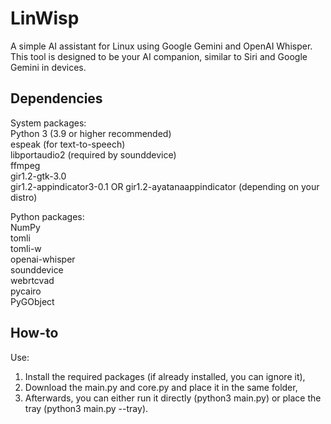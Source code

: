 # LinWisp
A simple AI assistant for Linux using Google Gemini and OpenAI Whisper. This tool is designed to be your AI companion, similar to Siri and Google Gemini in devices.

## Dependencies
System packages:<br>
Python 3 (3.9 or higher recommended)<br>
espeak (for text-to-speech)<br>
libportaudio2 (required by sounddevice)<br>
ffmpeg<br>
gir1.2-gtk-3.0<br>
gir1.2-appindicator3-0.1 OR gir1.2-ayatanaappindicator (depending on your distro)

Python packages:<br>
NumPy<br>
tomli<br>
tomli-w<br>
openai-whisper<br>
sounddevice<br>
webrtcvad<br>
pycairo<br>
PyGObject

## How-to
Use:
1. Install the required packages (if already installed, you can ignore it),
2. Download the main.py and core.py and place it in the same folder,
3. Afterwards, you can either run it directly (python3 main.py) or place the tray (python3 main.py --tray).
